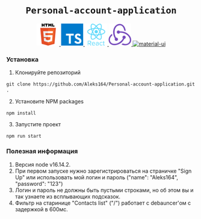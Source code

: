 <div align="center">
<h1><code>Personal-account-application</code></h1>   
</div>

<p align="center"><a href="https://html.spec.whatwg.org/" target="_blank"> 
  <img src="https://raw.githubusercontent.com/devicons/devicon/master/icons/html5/html5-original-wordmark.svg" alt="html5" width="60" height="60"/> </a> <a href="https://www.typescriptlang.org/" target="_blank"> 
  <img src="https://raw.githubusercontent.com/devicons/devicon/master/icons/typescript/typescript-original.svg" alt="typescript" width="60" height="60"/> </a> <a href="https://reactjs.org/" target="_blank"> 
  <img src="https://raw.githubusercontent.com/devicons/devicon/master/icons/react/react-original-wordmark.svg" alt="react" width="60" height="60"/> </a> <a href="https://redux.js.org" target="_blank"> 
  <img src="https://raw.githubusercontent.com/devicons/devicon/master/icons/redux/redux-original.svg" alt="redux" width="60" height="60"/> </a>
   <a href="https://mui.com/" target="_blank"> 
  <img src="https://github.com/mui/material-ui/raw/master/docs/public/static/logo.svg" alt="material-ui" width="60" height="60"/> </a>
</p>



### Установка

1. Клонируйте репозиторий

```
git clone https://github.com/Aleks164/Personal-account-application.git .
```
2. Установите NPM packages

```
npm install
```
3. Запустите проект

```
npm run start
```

### Полезная информация

1. Версия node v16.14.2.
1. При первом запуске нужно зарегистрироваться на страничке "Sign Up" или использовать мой логин и пароль ("name": "Aleks164", "password": "123")
1. Логин и пароль не должны быть пустыми строками, но об этом вы и так узнаете из всплывающих подсказок.
1. Фильтр на старинице "Contacts list" ("/") работает с debauncer'ом с задержкой в 600мс.
